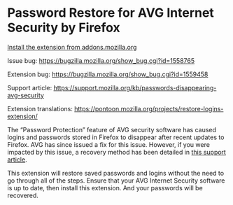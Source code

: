 # Password Restore for AVG Internet Security by Firefox

[Install the extension from addons.mozilla.org](https://addons.mozilla.org/firefox/addon/restore-logins/)

Issue bug: https://bugzilla.mozilla.org/show_bug.cgi?id=1558765

Extension bug: https://bugzilla.mozilla.org/show_bug.cgi?id=1559458

Support article: https://support.mozilla.org/kb/passwords-disappearing-avg-security

Extension translations: https://pontoon.mozilla.org/projects/restore-logins-extension/


The “Password Protection” feature of AVG security software has caused logins and passwords stored in Firefox to disappear after recent updates to Firefox. AVG has since issued a fix for this issue. However, if you were impacted by this issue, a recovery method has been detailed in [this support article](https://support.mozilla.org/kb/passwords-disappearing-avg-security).

This extension will restore saved passwords and logins without the need to go through all of the steps. Ensure that your AVG Internet Security software is up to date, then install this extension. And your passwords will be recovered.
